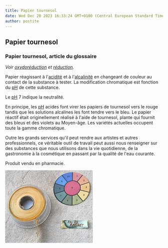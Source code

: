 ```yaml
---
title: Papier tournesol
date: Wed Dec 20 2023 16:33:24 GMT+0100 (Central European Standard Time)
author: postite
---
```


## Papier tournesol
### Papier tournesol, article du glossaire
 _Voir [oxydoréduction](papiertournesol.html#oxydoreduction) et [réduction](reductionreducteur.html)._

Papier réagissant à l'[acidité](acides.html) et à l'[alcalinité](alcali.html) en changeant de couleur au contact de la substance à tester. La modification chromatique est fonction du [pH](papiertournesol.html#ph) de cette substance.

Le [pH](papiertournesol.html#ph) 7 indique la neutralité.

En principe, les [pH](papiertournesol.html#ph) acides font virer les papiers de tournesol vers le rouge tandis que les solutions alcalines les font tendre vers le bleu. Le papier réactif était originellement réalisé à l'aide de tournesol, plante qui fournit des bleus et des violets au Moyen-âge. Les variétés actuelles occupent toute la gamme chromatique.

Outre les grands services qu'il peut rendre aux artistes et autres professionnels, ce véritable outil de travail peut aussi nous renseigner sur des substances que nous utilisons dans la vie quotidienne, de la gastronomie à la cosmétique en passant par la qualité de l'eau courante.

Produit vendu en pharmacie.

![](images/tournesolvw.jpg)

